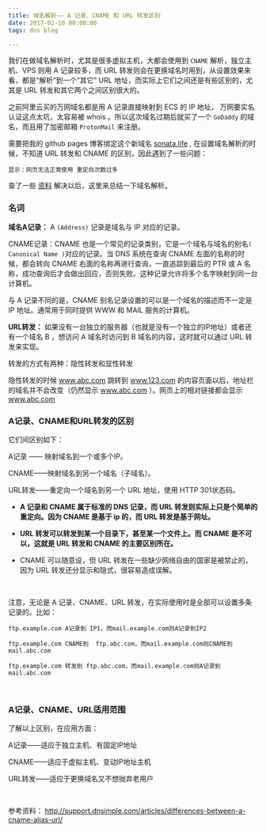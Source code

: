 ```yaml
---
title: 域名解析—— A 记录、CNAME 和 URL 转发区别
date: 2017-02-10 00:00:00
tags: dns blog

---
```


我们在做域名解析时，尤其是很多虚拟主机，大都会使用到 `CNAME` 解析，独立主机、VPS 则用 A 记录较多，而 URL 转发则会在更换域名时用到，从设置效果来看，都是“解析”到一个“其它” URL 地址，而实际上它们之间还是有些区别的，尤其是 URL 转发和其它两个之间区别很大的。
<!-- more -->

之前阿里云买的万网域名都是用 A 记录直接映射到 ECS 的 IP 地址，
万网要实名认证这点太坑，太容易被 whois 。所以这次域名过期后就买了一个 `GoDaddy` 的域名，而且用了加密邮箱 `ProtonMail` 来注册。

需要把我的 github pages 博客绑定这个新域名 [sonata.life][1] , 在设置域名解析的时候，不知道 URL 转发和 CNAME 的区别，因此遇到了一些问题：

`显示：网页无法正常使用 重定向次数过多`

查了一些 [资料][2] 解决以后，这里来总结一下域名解析。
</br>

### 名词


**域名A记录：** A `(Address)` 记录是域名与 IP 对应的记录。

CNAME记录：CNAME 也是一个常见的记录类别，它是一个域名与域名的别名`( Canonical Name )`对应的记录。当 DNS 系统在查询 CNAME 左面的名称的时候，都会转向 CNAME 右面的名称再进行查询，一直追踪到最后的 PTR 或 A 名称，成功查询后才会做出回应，否则失败。这种记录允许将多个名字映射到同一台计算机。

与 A 记录不同的是，CNAME 别名记录设置的可以是一个域名的描述而不一定是 IP 地址。通常用于同时提供 WWW 和 MAIL 服务的计算机。

**URL转发：** 如果没有一台独立的服务器（也就是没有一个独立的IP地址）或者还有一个域名 B ，想访问 A 域名时访问到 B 域名的内容，这时就可以通过 URL 转发来实现。

转发的方式有两种：隐性转发和显性转发

隐性转发的时候 www.abc.com 跳转到 www.123.com 的内容页面以后，地址栏的域名并不会改变（仍然显示 www.abc.com ）。网页上的相对链接都会显示 www.abc.com
</br>

### A记录、CNAME和URL转发的区别


它们间区别如下：

A记录 —— 映射域名到一个或多个IP。

CNAME——映射域名到另一个域名（子域名）。

URL转发——重定向一个域名到另一个 URL 地址，使用 HTTP 301状态码。


 - **A 记录和 CNAME 属于标准的 DNS 记录，而 URL 转发则实际上只是个简单的重定向。因为 CNAME 是基于 ip 的，而 URL 转发是基于网址。**
   
 - **URL 转发可以转发到某一个目录下，甚至某一个文件上。而 CNAME 是不可以，这就是 URL 转发和 CNAME 的主要区别所在。**
   
 - CNAME 可以随意设，但 URL 转发在一些缺少网络自由的国家是被禁止的，因为 URL 转发还分显示和隐式，很容易造成误解。

</br>

注意，无论是 A 记录、CNAME、URL 转发，在实际使用时是全部可以设置多条记录的。比如：

    ftp.example.com A记录到 IP1，而mail.example.com则A记录到IP2
    
    ftp.example.com CNAME到  ftp.abc.com，而mail.example.com则CNAME到mail.abc.com
    
    ftp.example.com 转发到 ftp.abc.com，而mail.example.com则A记录到mail.abc.com
</br>


### A记录、CNAME、URL适用范围



了解以上区别，在应用方面：

A记录——适应于独立主机、有固定IP地址

CNAME——适应于虚拟主机、变动IP地址主机

URL转发——适应于更换域名又不想抛弃老用户



</br>

参考资料：
http://support.dnsimple.com/articles/differences-between-a-cname-alias-url/


  [1]: https://sonata.life
  [2]: http://mushuichuan.com/2015/12/15/dnsseting/
